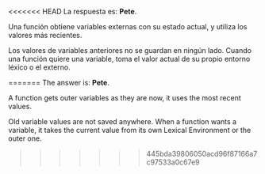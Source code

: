 <<<<<<< HEAD
La respuesta es: **Pete**.

Una función obtiene variables externas con su estado actual, y utiliza los valores más recientes.

Los valores de variables anteriores no se guardan en ningún lado. Cuando una función quiere una variable, toma el valor actual de su propio entorno léxico o el externo.

=======
The answer is: **Pete**.

A function gets outer variables as they are now, it uses the most recent values.

Old variable values are not saved anywhere. When a function wants a variable, it takes the current value from its own Lexical Environment or the outer one.
>>>>>>> 445bda39806050acd96f87166a7c97533a0c67e9
